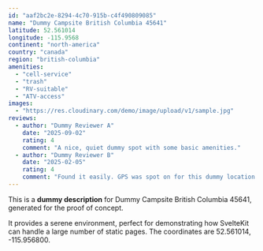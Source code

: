 ```yaml
---
id: "aaf2bc2e-8294-4c70-915b-c4f490809085"
name: "Dummy Campsite British Columbia 45641"
latitude: 52.561014
longitude: -115.9568
continent: "north-america"
country: "canada"
region: "british-columbia"
amenities:
  - "cell-service"
  - "trash"
  - "RV-suitable"
  - "ATV-access"
images:
  - "https://res.cloudinary.com/demo/image/upload/v1/sample.jpg"
reviews:
  - author: "Dummy Reviewer A"
    date: "2025-09-02"
    rating: 4
    comment: "A nice, quiet dummy spot with some basic amenities."
  - author: "Dummy Reviewer B"
    date: "2025-02-05"
    rating: 4
    comment: "Found it easily. GPS was spot on for this dummy location."
---
```


This is a **dummy description** for Dummy Campsite British Columbia 45641, generated for the proof of concept.

It provides a serene environment, perfect for demonstrating how SvelteKit can handle a large number of static pages. The coordinates are 52.561014, -115.956800.

